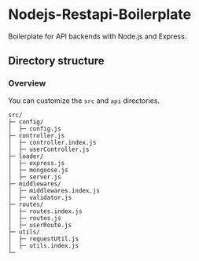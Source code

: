 # Nodejs-Restapi-Boilerplate
Boilerplate for API backends with Node.js and Express.

## Directory structure

### Overview

You can customize the `src` and `api` directories.

```
src/
├─ config/
│  ├─ config.js
├─ controller.js
│  ├─ controller.index.js
│  ├─ userController.js
├─ loader/
│  ├─ express.js
│  ├─ mongoose.js
│  ├─ server.js
├─ middlewares/
│  ├─ middlewares.index.js
│  ├─ validator.js
├─ routes/
│  ├─ routes.index.js
│  ├─ routes.js
│  ├─ userRoute.js
├─ utils/
│  ├─ requestUtil.js
│  ├─ utils.index.js
└─
```
